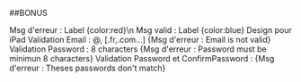 ##BONUS

Msg d'erreur : Label {color:red}\n
Msg valid : Label {color:blue}
Design pour iPad
Validation Email : @, [.fr,.com...] {Msg d'erreur : Email is not valid}
Validation Password : 8 characters {Msg d'erreur : Password must be minimun 8 characters}
Validation Password et ConfirmPassword : {Msg d'erreur : Theses passwords don't match}
